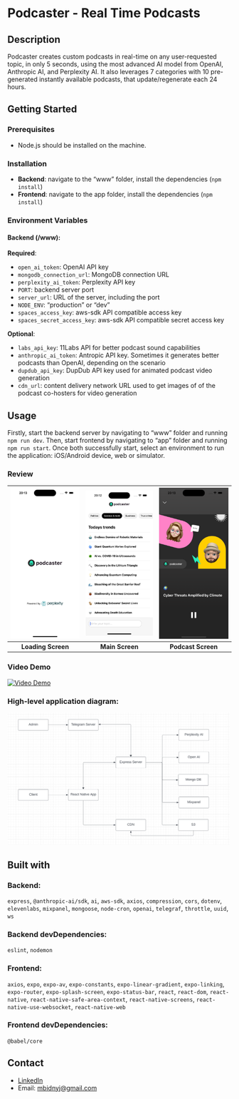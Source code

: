 # Podcaster - Real Time Podcasts

## Description

Podcaster creates custom podcasts in real-time on any user-requested topic, in only 5 seconds, using the most advanced AI model from OpenAI, Anthropic AI, and Perplexity AI. It also leverages 7 categories with 10 pre-generated instantly available podcasts, that update/regenerate each 24 hours.

## Getting Started

### Prerequisites

-   Node.js should be installed on the machine.

### Installation

-   **Backend**: navigate to the “www” folder, install the dependencies (`npm install`)
-   **Frontend**: navigate to the app folder, install the dependencies (`npm install`)

### Environment Variables

#### Backend (/www):

**Required**:

-   `open_ai_token`: OpenAI API key
-   `mongodb_connection_url`: MongoDB connection URL
-   `perplexity_ai_token`: Perplexity API key
-   `PORT`: backend server port
-   `server_url`: URL of the server, including the port
-   `NODE_ENV`: “production” or “dev”
-   `spaces_access_key`: aws-sdk API compatible access key
-   `spaces_secret_access_key`: aws-sdk API compatible secret access key

**Optional**:

-   `labs_api_key`: 11Labs API for better podcast sound capabilities
-   `anthropic_ai_token`: Antropic API key. Sometimes it generates better podcasts than OpenAI, depending on the scenario
-   `dupdub_api_key`: DupDub API key used for animated podcast video generation
-   `cdn_url`: content delivery network URL used to get images of of the podcast co-hosters for video generation

## Usage

Firstly, start the backend server by navigating to “www” folder and running `npm run dev`. Then, start frontend by navigating to “app” folder and running `npm run start`. Once both successfully start, select an environment to run the application: iOS/Android device, web or simulator.

### Review

<!-- <div style="display: flex; justify-content: space-between; align-items: center; width: 100%;">
    <div style="flex: 1; text-align: center; padding: 0 10px;">
        <h3>Loading Screen:</h3>
        <img src="loadingScreen.png" alt="Loading Screen" title="Loading Screen of the App" style="width: 100%; height: auto;">
    </div>
    <div style="flex: 1; text-align: center; padding: 0 10px;">
        <h3>Main Screen:</h3>
        <img src="mainScreen.png" alt="Main Screen" title="Main Screen of the App" style="width: 100%; height: auto;">
    </div>
    <div style="flex: 1; text-align: center; padding: 0 10px;">
        <h3>Podcast Screen:</h3>
        <img src="podcastScreen.png" alt="Podcast Screen" title="Podcast Screen of the App" style="width: 100%; height: auto;">
    </div>
    <div style="flex: 1; text-align: center; padding: 0 10px;">
        <h3>Video Demo:</h3>
        <video controls>
            <source src="demo.mp4" type="video/mp4">
            Your browser does not support the video tag.
        </video>
    </div>
</div> -->

| ![Loading Screen](loadingScreen.png) | ![Main Screen](mainScreen.png) | ![Podcast Screen](podcastScreen.png) |
| :----------------------------------: | :----------------------------: | :----------------------------------: |
|          **Loading Screen**          |        **Main Screen**         |          **Podcast Screen**          |

### Video Demo

[![Video Demo](https://img.youtube.com/vi/FHY2oK-uat8/0.jpg)](https://youtu.be/FHY2oK-uat8)

### High-level application diagram:

<img src="applicationDiagram.png" alt="Podcaster application diagram" title="Podcaster application diagram" width="500" />

## Built with

### Backend:

`express`, `@anthropic-ai/sdk`, `ai`, `aws-sdk`, `axios`, `compression`, `cors`, `dotenv`, `elevenlabs`, `mixpanel`, `mongoose`, `node-cron`, `openai`, `telegraf`, `throttle`, `uuid`, `ws`

### Backend devDependencies:

`eslint`, `nodemon`

### Frontend:

`axios`, `expo`, `expo-av`, `expo-constants`, `expo-linear-gradient`, `expo-linking`, `expo-router`, `expo-splash-screen`, `expo-status-bar`, `react`, `react-dom`, `react-native`, `react-native-safe-area-context`, `react-native-screens`, `react-native-use-websocket`, `react-native-web`

### Frontend devDependencies:

`@babel/core`

## Contact

-   [LinkedIn](www.linkedin.com/in/maksym-bidnyi)
-   Email: mbidnyj@gmail.com
